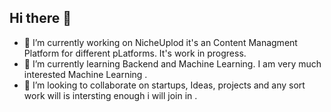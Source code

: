 ## Hi there 👋
- 🔭 I’m currently working on NicheUplod it's an Content Managment Platform for different pLatforms. It's work in progress.
- 🌱 I’m currently learning Backend and Machine Learning. I am very much interested Machine Learning .
- 👯 I’m looking to collaborate on startups, Ideas, projects and any sort work will is intersting enough i will join in .

